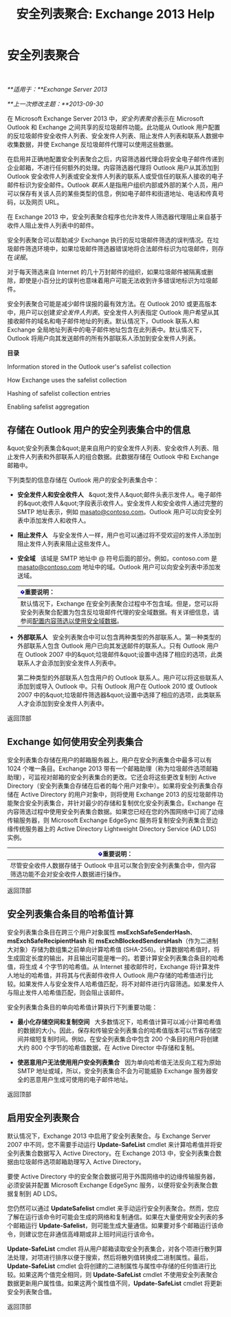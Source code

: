 ﻿---
title: '安全列表聚合: Exchange 2013 Help'
TOCTitle: 安全列表聚合
ms:assetid: f05430a0-0405-4b65-a18d-18c9e86a13c4
ms:mtpsurl: https://technet.microsoft.com/zh-cn/library/Bb125168(v=EXCHG.150)
ms:contentKeyID: 50491948
ms.date: 05/21/2018
mtps_version: v=EXCHG.150
ms.translationtype: MT
---

# 安全列表聚合

 

_**适用于：**Exchange Server 2013_

_**上一次修改主题：**2013-09-30_

在 Microsoft Exchange Server 2013 中，*安全列表聚合*表示在 Microsoft Outlook 和 Exchange 之间共享的反垃圾邮件功能。此功能从 Outlook 用户配置的反垃圾邮件安全收件人列表、安全发件人列表、阻止发件人列表和联系人数据中收集数据，并使 Exchange 反垃圾邮件代理可以使用这些数据。

在启用并正确地配置安全列表聚合之后，内容筛选器代理会将安全电子邮件传递到企业邮箱，不进行任何额外的处理。内容筛选器代理将 Outlook 用户从其添加到 Outlook 安全收件人列表或安全发件人列表的联系人或受信任的联系人接收的电子邮件标识为安全邮件。Outlook *联系人*是指用户组织内部或外部的某个人员，用户可以保存有关该人员的某些类型的信息，例如电子邮件和街道地址、电话和传真号码，以及网页 URL。

在 Exchange 2013 中，安全列表聚合程序也允许发件人筛选器代理阻止来自基于收件人阻止发件人列表中的邮件。

安全列表聚合可以帮助减少 Exchange 执行的反垃圾邮件筛选的误判情况。在垃圾邮件筛选环境中，如果垃圾邮件筛选器错误地将合法邮件标识为垃圾邮件，则存在*误报*。

对于每天筛选来自 Internet 的几十万封邮件的组织，如果垃圾邮件被隔离或删除，即使是小百分比的误判也意味着用户可能无法收到许多错误地标识为垃圾邮件。

安全列表聚合可能是减少邮件误报的最有效方法。在 Outlook 2010 或更高版本中，用户可以创建*安全发件人列表*。安全发件人列表指定 Outlook 用户希望从其接收邮件的域名和电子邮件地址的列表。默认情况下，Outlook 联系人和 Exchange 全局地址列表中的电子邮件地址包含在此列表中。默认情况下，Outlook 将用户向其发送邮件的所有外部联系人添加到安全发件人列表。

**目录**

Information stored in the Outlook user's safelist collection

How Exchange uses the safelist collection

Hashing of safelist collection entries

Enabling safelist aggregation

## 存储在 Outlook 用户的安全列表集合中的信息

\&quot;安全列表集合\&quot;是来自用户的安全发件人列表、安全收件人列表、阻止发件人列表和外部联系人的组合数据。此数据存储在 Outlook 中和 Exchange 邮箱中。

下列类型的信息存储在 Outlook 用户的安全列表集合中：

  - **安全发件人和安全收件人**   \&quot;发件人\&quot;邮件头表示发件人。电子邮件的\&quot;收件人\&quot;字段表示收件人。安全发件人和安全收件人通过完整的 SMTP 地址表示，例如 masato@contoso.com。Outlook 用户可以向安全列表中添加发件人和收件人。

  - **阻止发件人**   与安全发件人一样，用户也可以通过将不受欢迎的发件人添加到阻止发件人列表来阻止这些发件人。

  - **安全域**   该域是 SMTP 地址中 @ 符号后面的部分。例如，contoso.com 是 masato@contoso.com 地址中的域。Outlook 用户可以向安全列表中添加发送域。
    
    <table>
    <thead>
    <tr class="header">
    <th><img src="images/Bb124558.important(EXCHG.150).gif" title="重要说明" alt="重要说明" />重要说明：</th>
    </tr>
    </thead>
    <tbody>
    <tr class="odd">
    <td>默认情况下，Exchange 在安全列表聚合过程中不包含域。但是，您可以将安全列表聚合配置为包含反垃圾邮件代理的安全域数据。有关详细信息，请参阅<a href="configure-content-filtering-to-use-safe-domain-data-exchange-2013-help.md">配置内容筛选以使用安全域数据</a>。</td>
    </tr>
    </tbody>
    </table>


  - **外部联系人**   安全列表聚合中可以包含两种类型的外部联系人。第一种类型的外部联系人包含 Outlook 用户已向其发送邮件的联系人。只有 Outlook 用户在 Outlook 2007 中的\&quot;垃圾邮件\&quot;设置中选择了相应的选项，此类联系人才会添加到安全发件人列表中。
    
    第二种类型的外部联系人包含用户的 Outlook 联系人。用户可以将这些联系人添加到或导入 Outlook 中。只有 Outlook 用户在 Outlook 2010 或 Outlook 2007 中的\&quot;垃圾邮件筛选器\&quot;设置中选择了相应的选项，此类联系人才会添加到安全发件人列表中。

返回顶部

## Exchange 如何使用安全列表集合

安全列表集合存储在用户的邮箱服务器上。用户在安全列表集合中最多可以有 1024 个唯一条目。Exchange 2013 带有一个邮箱助理（称为垃圾邮件选项邮箱助理），可监视对邮箱的安全列表集合的更改。它还会将这些更改复制到 Active Directory（安全列表集合存储在后者的每个用户对象中）。如果将安全列表集合存储在 Active Directory 的用户对象中，则将使用 Exchange 2013 的反垃圾邮件功能聚合安全列表集合，并针对最少的存储和复制优化安全列表集合。Exchange 在内容筛选过程中使用安全列表集合数据。如果您已经在您的外围网络中订阅了边缘传输服务器，则 Microsoft Exchange EdgeSync 服务将复制安全列表集合至边缘传统服务器上的 Active Directory Lightweight Directory Service (AD LDS) 实例。

<table>
<thead>
<tr class="header">
<th><img src="images/Bb124558.important(EXCHG.150).gif" title="重要说明" alt="重要说明" />重要说明：</th>
</tr>
</thead>
<tbody>
<tr class="odd">
<td>尽管安全收件人数据存储于 Outlook 中且可以聚合到安全列表集合中，但内容筛选功能不会对安全收件人数据进行操作。</td>
</tr>
</tbody>
</table>


返回顶部

## 安全列表集合条目的哈希值计算

安全列表集合条目在跨三个用户对象属性 **msExchSafeSenderHash**、**msExchSafeRecipientHash** 和 **msExchBlockedSendersHash**（作为二进制大对象）存储为数组集之前单向计算哈希值 (SHA-256)。计算数据哈希值时，将生成固定长度的输出，并且输出可能是唯一的。若要计算安全列表集合条目的哈希值，将生成 4 个字节的哈希值。从 Internet 接收邮件时，Exchange 将计算发件人地址的哈希值，并将其与代表邮件收件人 Outlook 用户存储的哈希值进行比较。如果发件人与安全发件人哈希值匹配，将不对邮件进行内容筛选。如果发件人与阻止发件人哈希值匹配，则会阻止该邮件。

安全列表集合条目的单向哈希值计算执行下列重要功能：

  - **最小化存储空间和复制空间**   大多数情况下，哈希值计算可以减小计算哈希值的数据的大小。因此，保存和传输安全列表集合的哈希值版本可以节省存储空间并缩短复制时间。例如，在安全列表集合中包含 200 个条目的用户将创建大约 800 个字节的哈希值数据，在 Active Director 中存储和复制。

  - **使恶意用户无法使用用户安全列表集合**   因为单向哈希值无法反向工程为原始 SMTP 地址或域，所以，安全列表集合不会为可能威胁 Exchange 服务器安全的恶意用户生成可使用的电子邮件地址。

返回顶部

## 启用安全列表聚合

默认情况下，Exchange 2013 中启用了安全列表聚合。与 Exchange Server 2007 中不同，您不需要手动运行 **Update-SafeList** cmdlet 来计算哈希值并将安全列表集合数据写入 Active Directory。在 Exchange 2013 中，安全列表集合数据由垃圾邮件选项邮箱助理写入 Active Directory。

要使 Active Directory 中的安全聚合数据可用于外围网络中的边缘传输服务器，必须安装并配置 Microsoft Exchange EdgeSync 服务，以便将安全列表聚合数据复制到 AD LDS。

您仍然可以通过 **UpdateSafelist** cmdlet 来手动运行安全列表聚合。然而，您应了解在运行该命令时可能会生成的网络和复制通信。如果在大量使用安全列表的多个邮箱运行 **Update-Safelist**，则可能生成大量通信。如果要对多个邮箱运行该命令，则建议您在非通信高峰期或非上班时间运行该命令。

**Update-SafeList** cmdlet 将从用户邮箱读取安全列表集合，对各个项进行散列算法处理，对项进行排序以便于搜索，然后将散列值转换成二进制属性。最后，**Update-SafeList** cmdlet 会将创建的二进制属性与属性中存储的任何值进行比较。如果这两个值完全相同，则 **Update-SafeList** cmdlet 不使用安全列表聚合数据更新用户属性值。如果这两个属性值不同，**Update-SafeList** cmdlet 将更新安全列表聚合值。

返回顶部

